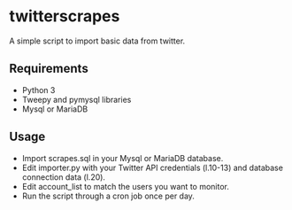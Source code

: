 # twitterscrapes
A simple script to import basic data from twitter.

## Requirements
* Python 3
* Tweepy and pymysql libraries
* Mysql or MariaDB

## Usage
* Import scrapes.sql in your Mysql or MariaDB database.
* Edit importer.py with your Twitter API credentials (l.10-13) and database connection data (l.20).
* Edit account_list to match the users you want to monitor.
* Run the script through a cron job once per day.